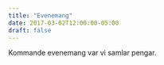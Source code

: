 ```yaml
---
title: "Evenemang"
date: 2017-03-02T12:00:00-05:00
draft: false
---
```


Kommande evenemang var vi samlar pengar.
